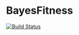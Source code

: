 # BayesFitness

[![Build Status](https://github.com/mrazomej/BayesFitness.jl/actions/workflows/CI.yml/badge.svg?branch=main)](https://github.com/mrazomej/BayesFitness.jl/actions/workflows/CI.yml?query=branch%3Amain)
